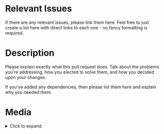 <!--
Hello, and thanks for submitting a pull request! To help us address this PR
quickly, please take the time to fill out this template to the best of
your ability, and please provide as much information as possible!

When you're done, feel free to remove these comments if you like.

Additionally, please remember that PRs are not the place to disclose
a security issue. Instead, please contact a member of our admin team directly
on Discord, or use GitHub's built in security disclosure procedure

This doesn't mean that you can't contribute to security fixes - we just
require that they be contributed as part of a proper security advisory, so
that they can be worked on without risking wider exposure of the vulnerability
before it is fixed.
-->

# Relevant Issues

If there are any relevant issues, please link them here. Feel free to just create a list
here with direct links to each one - no fancy formatting is required.

# Description

Please explain exactly what this pull request does. Talk about the problems you're addressing,
how you elected to solve them, and how you decided upon your changes.

If you've added any dependencies, then please list them here and explain why you needed them.

# Media

<details>
    <summary>Click to expand</summary>

    It's much easier to look over a pull request if you can show examples of your work. While
    it isn't required to do so, please provide any relevant screenshots, screen recordings
    or other media here.
</details>

